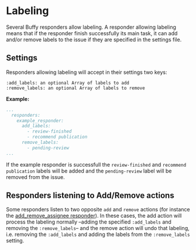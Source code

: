 Labeling
========

Several Buffy responders allow labeling. A responder allowing labeling means that if the responder finish successfully its main task, it can add and/or remove labels to the issue if they are specified in the settings file.

## Settings

Responders allowing labeling will accept in their settings two keys:

```eval_rst
:add_labels: an optional Array of labels to add
:remove_labels: an optional Array of labels to remove
```

**Example:**
```yaml
...
  responders:
    example_responder:
      add_labels:
        - review-finished
        - recommend publication
      remove_labels:
        - pending-review
...
```
If the example responder is successfull the `review-finished` and `recommend publication` labels will be added and the `pending-review` label will be removed from the issue.

## Responders listening to Add/Remove actions

Some responders listen to two opposite `add` and `remove` actions (for instance the [add_remove_assignee responder](./responders/add_remove_assignee)). In these cases, the add action will process the labeling normally –adding the specified `:add_labels` and removing the `:remove_labels`– and the remove action will undo that labeling, i.e. removing the `:add_labels` and adding the labels from the `:remove_labels` setting.
